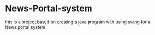 # News-Portal-system
this is a project based on creating a java program with using swing for a News portal system
